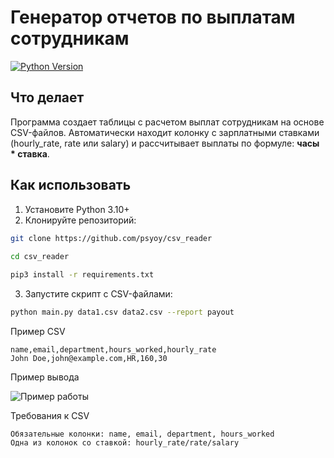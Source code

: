 # Генератор отчетов по выплатам сотрудникам

[![Python Version](https://img.shields.io/badge/Python-3.10%2B-blue )](https://www.python.org/ )

## Что делает
Программа создает таблицы с расчетом выплат сотрудникам на основе CSV-файлов. Автоматически находит колонку с зарплатными ставками (hourly_rate, rate или salary) и рассчитывает выплаты по формуле: **часы * ставка**.

## Как использовать
1. Установите Python 3.10+
2. Клонируйте репозиторий:
```bash
git clone https://github.com/psyoy/csv_reader
 
cd csv_reader

pip3 install -r requirements.txt
```

3. Запустите скрипт с CSV-файлами:
```bash
python main.py data1.csv data2.csv --report payout
```

Пример CSV
```code
name,email,department,hours_worked,hourly_rate
John Doe,john@example.com,HR,160,30
```
Пример вывода

![Пример работы](https://github.com/user-attachments/assets/5f0271c5-82db-4f06-aa15-f62e41c14c39)

Требования к CSV 

    Обязательные колонки: name, email, department, hours_worked
    Одна из колонок со ставкой: hourly_rate/rate/salary
     

